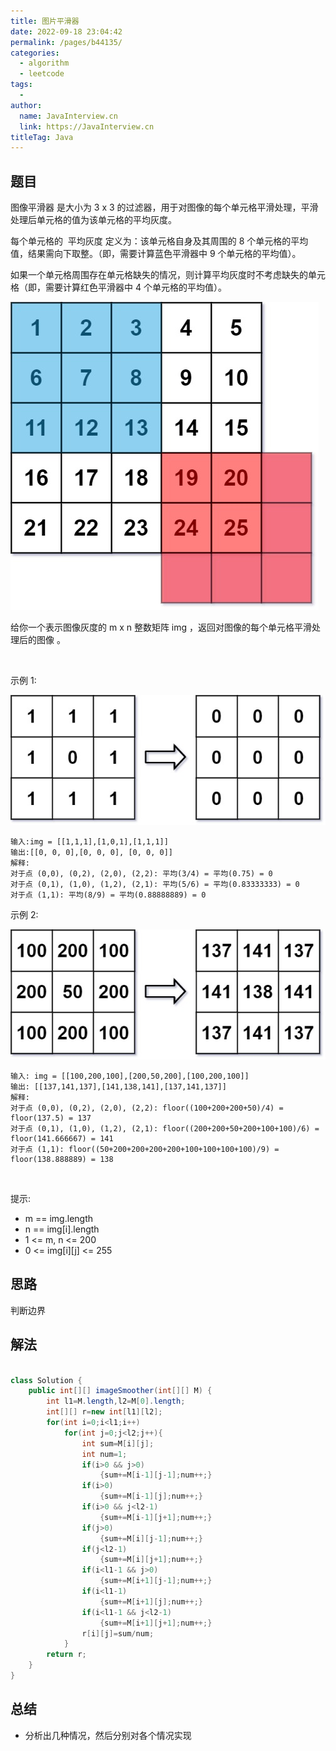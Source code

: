 ```yaml
---
title: 图片平滑器
date: 2022-09-18 23:04:42
permalink: /pages/b44135/
categories:
  - algorithm
  - leetcode
tags:
  - 
author: 
  name: JavaInterview.cn
  link: https://JavaInterview.cn
titleTag: Java
---
```


## 题目

图像平滑器 是大小为 3 x 3 的过滤器，用于对图像的每个单元格平滑处理，平滑处理后单元格的值为该单元格的平均灰度。

每个单元格的  平均灰度 定义为：该单元格自身及其周围的 8 个单元格的平均值，结果需向下取整。（即，需要计算蓝色平滑器中 9 个单元格的平均值）。

如果一个单元格周围存在单元格缺失的情况，则计算平均灰度时不考虑缺失的单元格（即，需要计算红色平滑器中 4 个单元格的平均值）。

![](../../../media/pictures/leetcode/smoother-grid.jpeg)


给你一个表示图像灰度的 m x n 整数矩阵 img ，返回对图像的每个单元格平滑处理后的图像 。

 

示例 1:

![](../../../media/pictures/leetcode/smooth-grid.jpeg)


    输入:img = [[1,1,1],[1,0,1],[1,1,1]]
    输出:[[0, 0, 0],[0, 0, 0], [0, 0, 0]]
    解释:
    对于点 (0,0), (0,2), (2,0), (2,2): 平均(3/4) = 平均(0.75) = 0
    对于点 (0,1), (1,0), (1,2), (2,1): 平均(5/6) = 平均(0.83333333) = 0
    对于点 (1,1): 平均(8/9) = 平均(0.88888889) = 0
示例 2:

![](../../../media/pictures/leetcode/smooth2-grid.jpeg)

    输入: img = [[100,200,100],[200,50,200],[100,200,100]]
    输出: [[137,141,137],[141,138,141],[137,141,137]]
    解释:
    对于点 (0,0), (0,2), (2,0), (2,2): floor((100+200+200+50)/4) = floor(137.5) = 137
    对于点 (0,1), (1,0), (1,2), (2,1): floor((200+200+50+200+100+100)/6) = floor(141.666667) = 141
    对于点 (1,1): floor((50+200+200+200+200+100+100+100+100)/9) = floor(138.888889) = 138
 

提示:

- m == img.length
- n == img[i].length
- 1 <= m, n <= 200
- 0 <= img[i][j] <= 255

## 思路

判断边界

## 解法
```java

class Solution {
    public int[][] imageSmoother(int[][] M) {
        int l1=M.length,l2=M[0].length;
        int[][] r=new int[l1][l2];
        for(int i=0;i<l1;i++)
            for(int j=0;j<l2;j++){
                int sum=M[i][j];
                int num=1;
                if(i>0 && j>0)
                    {sum+=M[i-1][j-1];num++;}
                if(i>0)
                    {sum+=M[i-1][j];num++;}
                if(i>0 && j<l2-1)
                    {sum+=M[i-1][j+1];num++;}
                if(j>0)
                    {sum+=M[i][j-1];num++;}
                if(j<l2-1)
                    {sum+=M[i][j+1];num++;}
                if(i<l1-1 && j>0)
                    {sum+=M[i+1][j-1];num++;}
                if(i<l1-1)
                    {sum+=M[i+1][j];num++;}
                if(i<l1-1 && j<l2-1)
                    {sum+=M[i+1][j+1];num++;}
                r[i][j]=sum/num;                
            }
        return r;
    }
}
```

## 总结

- 分析出几种情况，然后分别对各个情况实现 
